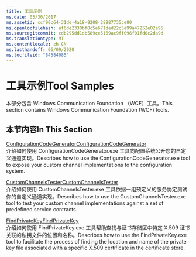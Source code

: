 ```yaml
---
title: 工具示例
ms.date: 03/30/2017
ms.assetid: ccf90c64-31de-4a18-9208-28887735ce80
ms.openlocfilehash: af6de2330bf0c5e671ded22c5e99a47252e02a95
ms.sourcegitcommit: cdb295dd1db589ce5169ac9ff096f01fd0c2da9d
ms.translationtype: MT
ms.contentlocale: zh-CN
ms.lasthandoff: 06/09/2020
ms.locfileid: "84584085"
---
```

# <a name="tool-samples"></a><span data-ttu-id="d4711-102">工具示例</span><span class="sxs-lookup"><span data-stu-id="d4711-102">Tool Samples</span></span>
<span data-ttu-id="d4711-103">本部分包含 Windows Communication Foundation （WCF）工具。</span><span class="sxs-lookup"><span data-stu-id="d4711-103">This section contains Windows Communication Foundation (WCF) tools.</span></span>  
  
## <a name="in-this-section"></a><span data-ttu-id="d4711-104">本节内容</span><span class="sxs-lookup"><span data-stu-id="d4711-104">In This Section</span></span>  
 [<span data-ttu-id="d4711-105">ConfigurationCodeGenerator</span><span class="sxs-lookup"><span data-stu-id="d4711-105">ConfigurationCodeGenerator</span></span>](configurationcodegenerator.md)  
 <span data-ttu-id="d4711-106">介绍如何使用 ConfigurationCodeGenerator.exe 工具向配置系统公开您的自定义通道实现。</span><span class="sxs-lookup"><span data-stu-id="d4711-106">Describes how to use the ConfigurationCodeGenerator.exe tool to expose your custom channel implementations to the configuration system.</span></span>  
  
 [<span data-ttu-id="d4711-107">CustomChannelsTester</span><span class="sxs-lookup"><span data-stu-id="d4711-107">CustomChannelsTester</span></span>](customchannelstester.md)  
 <span data-ttu-id="d4711-108">介绍如何使用 CustomChannelsTester.exe 工具依据一组预定义的服务协定测试你的自定义通道实现。</span><span class="sxs-lookup"><span data-stu-id="d4711-108">Describes how to use the CustomChannelsTester.exe tool to test your custom channel implementations against a set of predefined service contracts.</span></span>  
  
 [<span data-ttu-id="d4711-109">FindPrivateKey</span><span class="sxs-lookup"><span data-stu-id="d4711-109">FindPrivateKey</span></span>](findprivatekey.md)  
 <span data-ttu-id="d4711-110">介绍如何使用 FindPrivateKey.exe 工具帮助查找与证书存储区中特定 X.509 证书关联的私钥文件的位置和名称。</span><span class="sxs-lookup"><span data-stu-id="d4711-110">Describes how to use the FindPrivateKey.exe tool to facilitate the process of finding the location and name of the private key file associated with a specific X.509 certificate in the certificate store.</span></span>
